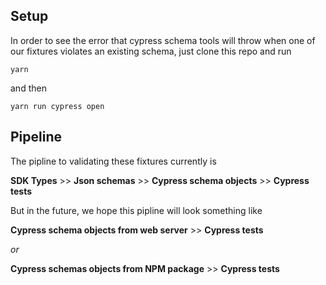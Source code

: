 
## Setup

  

In order to see the error that cypress schema tools will throw when one of our fixtures violates an existing schema, just clone this repo and run

  

`yarn`

  

and then

  
  

`yarn run cypress open`

## Pipeline
The pipline to validating these fixtures currently is

  

**SDK Types** >> **Json schemas** >> **Cypress schema objects** >> **Cypress tests**

  

But in the future, we hope this pipline will look something like

  

**Cypress schema objects from web server** >> **Cypress tests**

  

_or_

  

**Cypress schemas objects from NPM package** >> **Cypress tests**